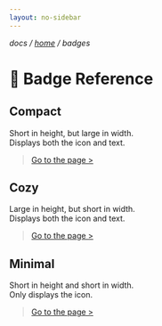 ```yaml
---
layout: no-sidebar
---
```


*docs / [home](../index.md) / badges*

# 📄 Badge Reference

## Compact

Short in height, but large in width.  
Displays both the icon and text.

> [Go to the page >](./compact)

## Cozy

Large in height, but short in width.  
Displays both the icon and text.

> [Go to the page >](./cozy)

## Minimal

Short in height and short in width.  
Only displays the icon.

> [Go to the page >](./minimal)
